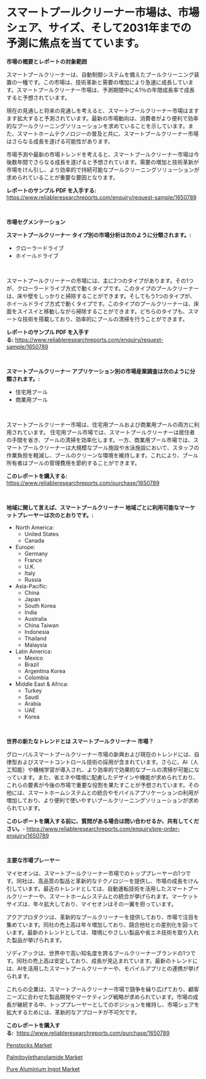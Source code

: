 <p><h1>スマートプールクリーナー市場は、市場シェア、サイズ、そして2031年までの予測に焦点を当てています。</h1></p><p><strong>市場の概要とレポートの対象範囲</strong></p>
<p><p>スマートプールクリーナーは、自動制御システムを備えたプールクリーニング装置の一種です。この市場は、技術革新と需要の増加により急速に成長しています。スマートプールクリーナー市場は、予測期間中に4.1％の年間成長率で成長すると予想されています。</p><p>現在の見通しと将来の見通しを考えると、スマートプールクリーナー市場はますます拡大すると予測されています。最新の市場動向は、消費者がより便利で効率的なプールクリーニングソリューションを求めていることを示しています。また、スマートホームテクノロジーの普及と共に、スマートプールクリーナー市場はさらなる成長を遂げる可能性があります。</p><p>市場予測や最新の市場トレンドを考えると、スマートプールクリーナー市場は今後数年間でさらなる成長を遂げると予想されています。需要の増加と技術革新が市場をけん引し、より効率的で持続可能なプールクリーニングソリューションが求められていることが重要な要因となります。</p></p>
<p><strong>レポートのサンプル PDF を入手する:</strong> <a href="https://www.reliableresearchreports.com/enquiry/request-sample/1650789">https://www.reliableresearchreports.com/enquiry/request-sample/1650789</a></p>
<p>&nbsp;</p>
<p><strong>市場セグメンテーション</strong></p>
<p><strong>スマートプールクリーナー タイプ別の市場分析は次のように分類されます。:</strong></p>
<p><ul><li>クローラードライブ</li><li>ホイールドライブ</li></ul></p>
<p>&nbsp;</p>
<p><p>スマートプールクリーナーの市場には、主に2つのタイプがあります。その1つが、クローラードライブ方式で動くタイプです。このタイプのプールクリーナーは、床や壁をしっかりと掃除することができます。そしてもう1つのタイプが、ホイールドライブ方式で動くタイプです。このタイプのプールクリーナーは、床面をスイスイと移動しながら掃除することができます。どちらのタイプも、スマートな技術を搭載しており、効率的にプールの清掃を行うことができます。</p></p>
<p><strong>レポートのサンプル PDF を入手する:</strong>&nbsp;<a href="https://www.reliableresearchreports.com/enquiry/request-sample/1650789">https://www.reliableresearchreports.com/enquiry/request-sample/1650789</a></p>
<p>&nbsp;</p>
<p><strong> スマートプールクリーナー アプリケーション別の市場産業調査は次のように分類されます。:</strong></p>
<p><ul><li>住宅用プール</li><li>商業用プール</li></ul></p>
<p>&nbsp;</p>
<p><p>スマートプールクリーナー市場は、住宅用プールおよび商業用プールの両方に利用されています。 住宅用プール市場では、スマートプールクリーナーは居住者の手間を省き、プールの清掃を効率化します。一方、商業用プール市場では、スマートプールクリーナーは大規模なプール施設や水泳施設において、スタッフの作業負担を軽減し、プールのクリーンな環境を維持します。これにより、プール所有者はプールの管理費用を節約することができます。</p></p>
<p><strong>このレポートを購入する:</strong>&nbsp; <a href="https://www.reliableresearchreports.com/purchase/1650789">https://www.reliableresearchreports.com/purchase/1650789</a></p>
<p>&nbsp;</p>
<p><strong>地域に関して言えば、スマートプールクリーナー 地域ごとに利用可能なマーケットプレーヤーは次のとおりです。:</strong></p>
<p><ul>
    <li>
        North America:
        <ul>
            <li>United States</li>
            <li>Canada</li>
        </ul>
    </li>
    <li>
        Europe:
        <ul>
            <li>Germany</li>
            <li>France</li>
            <li>U.K.</li>
            <li>Italy</li>
            <li>Russia</li>
        </ul>
    </li>
    <li>
        Asia-Pacific:
        <ul>
            <li>China</li>
            <li>Japan</li>
            <li>South Korea</li>
            <li>India</li>
            <li>Australia</li>
            <li>China Taiwan</li>
            <li>Indonesia</li>
            <li>Thailand</li>
            <li>Malaysia</li>
        </ul>
    </li>
    <li>
        Latin America:
        <ul>
            <li>Mexico</li>
            <li>Brazil</li>
            <li>Argentina Korea</li>
            <li>Colombia</li>
        </ul>
    </li>
    <li>
        Middle East & Africa:
        <ul>
            <li>Turkey</li>
            <li>Saudi</li>
            <li>Arabia</li>
            <li>UAE</li>
            <li>Korea</li>
        </ul>
    </li>
    </ul></p>
<p>&nbsp;</p>
<p><strong>世界の新たなトレンドとは スマートプールクリーナー 市場？</strong></p>
<p><p>グローバルスマートプールクリーナー市場の新興および現在のトレンドには、自律型およびスマートコントロール技術の採用が含まれています。さらに、AI（人工知能）や機械学習が導入され、より効率的で効果的なプールの清掃が可能になっています。また、省エネや環境に配慮したデザインや機能が求められており、これらの要素が今後の市場で重要な役割を果たすことが予想されています。その他には、スマートホームシステムとの統合やモバイルアプリケーションの利用が増加しており、より便利で使いやすいプールクリーニングソリューションが求められています。</p></p>
<p><strong>このレポートを購入する前に、質問がある場合は問い合わせるか、共有してください。</strong>- <a href="https://www.reliableresearchreports.com/enquiry/pre-order-enquiry/1650789">https://www.reliableresearchreports.com/enquiry/pre-order-enquiry/1650789</a></p>
<p>&nbsp;</p>
<p><strong>主要な市場プレーヤー</strong></p>
<p><p>マイセオンは、スマートプールクリーナー市場でのトッププレーヤーの1つです。同社は、高品質の製品と革新的なテクノロジーを提供し、市場の成長をけん引しています。最近のトレンドとしては、自動運転技術を活用したスマートプールクリーナーや、スマートホームシステムとの統合が挙げられます。マーケットサイズは、年々拡大しており、マイセオンはその一翼を担っています。</p><p>アクアプロダクツは、革新的なプールクリーナーを提供しており、市場で注目を集めています。同社の売上高は年々増加しており、競合他社との差別化を図っています。最新のトレンドとしては、環境にやさしい製品や省エネ技術を取り入れた製品が挙げられます。</p><p>ゾディアックは、世界中で高い知名度を誇るプールクリーナーブランドの1つです。同社の売上高は安定しており、成長が見込まれています。最新のトレンドには、AIを活用したスマートプールクリーナーや、モバイルアプリとの連携が挙げられます。</p><p>これらの企業は、スマートプールクリーナー市場で競争を繰り広げており、顧客ニーズに合わせた製品開発やマーケティング戦略が求められています。市場の成長が継続する中、トッププレーヤーとしてのポジションを維持し、市場シェアを拡大するためには、革新的なアプローチが不可欠です。</p></p>
<p><strong>このレポートを購入する:</strong>&nbsp;&nbsp;<a href="https://www.reliableresearchreports.com/purchase/1650789">https://www.reliableresearchreports.com/purchase/1650789</a></p>
<p><p><a href="https://forested-sushi-9b0.notion.site/Penstocks-Market-Size-Focuses-on-Market-Dynamics-In-Depth-Analysis-and-Future-Projections-of-its-Ma-f8bd5172cebf4e73a2063ee9403d1c47">Penstocks Market</a></p><p><a href="https://lydian-appliance-61d.notion.site/Palmitoylethanolamide-Market-Research-Report-Provides-Critical-Insights-that-can-help-Shape-Business-195932f5fd34473bb16c6675463589d2">Palmitoylethanolamide Market</a></p><p><a href="https://summer-dogwood-3e9.notion.site/Pure-Aluminium-Ingot-Market-Offer-Valuable-Insights-into-Market-Size-Market-Share-Market-Trends-a-a6d33b4deaa1472dab3e4cb2f47896f0">Pure Aluminium Ingot Market</a></p></p>